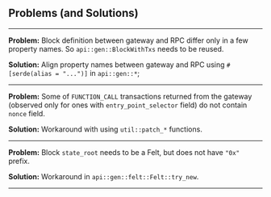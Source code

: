 ## Problems (and Solutions)

---

**Problem:** Block definition between gateway and RPC differ only in a few property names. So `api::gen::BlockWithTxs` needs to be reused.

**Solution:** Align property names between gateway and RPC using `#[serde(alias = "...")]` in `api::gen::*`;

---

**Problem:** Some of `FUNCTION_CALL` transactions returned from the gateway (observed only for ones with `entry_point_selector` field) do not contain `nonce` field. 

**Solution:** Workaround with using `util::patch_*` functions.

---

**Problem:** Block `state_root` needs to be a Felt, but does not have `"0x"` prefix.

**Solution:** Workaround in `api::gen::felt::Felt::try_new`.

---

<!---

**Problem:** 

**Solution:** 

---
-->

